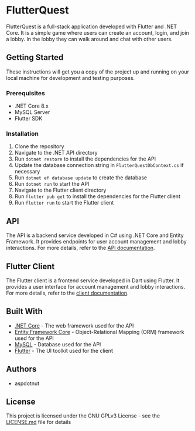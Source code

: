 # FlutterQuest

FlutterQuest is a full-stack application developed with Flutter and .NET Core. It is a simple game where users can create an account, login, and join a lobby. In the lobby they can walk around and chat with other users.

## Getting Started

These instructions will get you a copy of the project up and running on your local machine for development and testing purposes.

### Prerequisites

- .NET Core 8.x
- MySQL Server
- Flutter SDK

### Installation

1. Clone the repository
2. Navigate to the .NET API directory
3. Run `dotnet restore` to install the dependencies for the API
4. Update the database connection string in `FlutterQuestDbContext.cs` if necessary
5. Run `dotnet ef database update` to create the database
6. Run `dotnet run` to start the API
7. Navigate to the Flutter client directory
8. Run `flutter pub get` to install the dependencies for the Flutter client
9. Run `flutter run` to start the Flutter client

## API

The API is a backend service developed in C# using .NET Core and Entity Framework. It provides endpoints for user account management and lobby interactions. For more details, refer to the [API documentation](apps/flutter-quest-api/README.md).

## Flutter Client

The Flutter client is a frontend service developed in Dart using Flutter. It provides a user interface for account management and lobby interactions. For more details, refer to the [client documentation](apps/flutter_quest_client/README.md).

## Built With

- [.NET Core](https://dotnet.microsoft.com/download) - The web framework used for the API
- [Entity Framework Core](https://docs.microsoft.com/en-us/ef/core/) - Object-Relational Mapping (ORM) framework used for the API
- [MySQL](https://www.mysql.com/) - Database used for the API
- [Flutter](https://flutter.dev/) - The UI toolkit used for the client

## Authors

- aspdotnut

## License

This project is licensed under the GNU GPLv3 License - see the [LICENSE.md](LICENSE.md) file for details